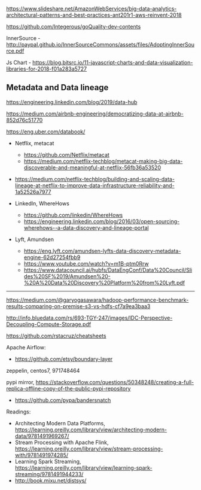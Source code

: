 https://www.slideshare.net/AmazonWebServices/big-data-analytics-architectural-patterns-and-best-practices-ant201r1-aws-reinvent-2018

https://github.com/Integerous/goQuality-dev-contents

InnerSource - http://paypal.github.io/InnerSourceCommons/assets/files/AdoptingInnerSource.pdf


Js Chart - https://blog.bitsrc.io/11-javascript-charts-and-data-visualization-libraries-for-2018-f01a283a5727

## Metadata and Data lineage
https://engineering.linkedin.com/blog/2019/data-hub

https://medium.com/airbnb-engineering/democratizing-data-at-airbnb-852d76c51770

https://eng.uber.com/databook/

- Netflix, metacat 
  - https://github.com/Netflix/metacat
  - https://medium.com/netflix-techblog/metacat-making-big-data-discoverable-and-meaningful-at-netflix-56fb36a53520
- https://medium.com/netflix-techblog/building-and-scaling-data-lineage-at-netflix-to-improve-data-infrastructure-reliability-and-1a52526a7977
- LinkedIn, WhereHows 
  - https://github.com/linkedin/WhereHows
  - https://engineering.linkedin.com/blog/2016/03/open-sourcing-wherehows--a-data-discovery-and-lineage-portal

- Lyft, Amundsen
  - https://eng.lyft.com/amundsen-lyfts-data-discovery-metadata-engine-62d27254fbb9
  - https://www.youtube.com/watch?v=m1B-ptm0Rrw
  - https://www.datacouncil.ai/hubfs/DataEngConf/Data%20Council/Slides%20SF%2019/Amundsen%20-%20A%20Data%20Discovery%20Platform%20from%20Lyft.pdf

---
https://medium.com/@garyogasawara/hadoop-performance-benchmark-results-comparing-on-premise-s3-vs-hdfs-cf7a9ea3baa3

http://info.bluedata.com/rs/693-TGY-247/images/IDC-Perspective-Decoupling-Compute-Storage.pdf

https://github.com/rstacruz/cheatsheets

Apache Airflow:
- https://github.com/etsy/boundary-layer

zeppelin, centos7, 971748464

pypi mirror, https://stackoverflow.com/questions/50348248/creating-a-full-replica-offline-copy-of-the-public-pypi-repository
- https://github.com/pypa/bandersnatch

Readings:
- Architecting Modern Data Platforms, https://learning.oreilly.com/library/view/architecting-modern-data/9781491969267/
- Stream Processing with Apache Flink, https://learning.oreilly.com/library/view/stream-processing-with/9781491974285/
- Learning Spark Streaming, https://learning.oreilly.com/library/view/learning-spark-streaming/9781491944233/
- http://book.mixu.net/distsys/



